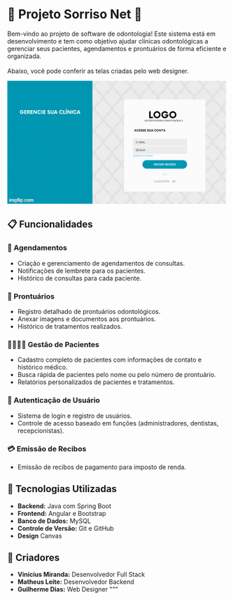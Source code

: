 <h1 align="">🦷 Projeto Sorriso Net 🦷</h1>

<p align="">
  Bem-vindo ao projeto de software de odontologia! Este sistema está em desenvolvimento e tem como objetivo ajudar clínicas odontológicas a gerenciar seus pacientes, agendamentos e prontuários de forma eficiente e organizada. 
  <br><br>
  Abaixo, você pode conferir as telas criadas pelo web designer.
</p>

<p align="">
  <img src="imgs/git-telas.gif" alt="Telas Criadas pelo Web Designer">
</p>

<h2>📋 Funcionalidades</h2>

### 📅 Agendamentos
- Criação e gerenciamento de agendamentos de consultas.
- Notificações de lembrete para os pacientes.
- Histórico de consultas para cada paciente.

### 📝 Prontuários
- Registro detalhado de prontuários odontológicos.
- Anexar imagens e documentos aos prontuários.
- Histórico de tratamentos realizados.

### 👩‍⚕️👨‍⚕️ Gestão de Pacientes
- Cadastro completo de pacientes com informações de contato e histórico médico.
- Busca rápida de pacientes pelo nome ou pelo número de prontuário.
- Relatórios personalizados de pacientes e tratamentos.

### 🔐 Autenticação de Usuário
- Sistema de login e registro de usuários.
- Controle de acesso baseado em funções (administradores, dentistas, recepcionistas).

### 💳 Emissão de Recibos
- Emissão de recibos de pagamento para imposto de renda.

## 🚀 Tecnologias Utilizadas

- **Backend:** Java com Spring Boot
- **Frontend:** Angular e Bootstrap
- **Banco de Dados:** MySQL
- **Controle de Versão:** Git e GitHub
- **Design** Canvas

## 👥 Criadores

- **Vinícius Miranda:** Desenvolvedor Full Stack
- **Matheus Leite:** Desenvolvedor Backend
- **Guilherme Dias:** Web Designer
"""
